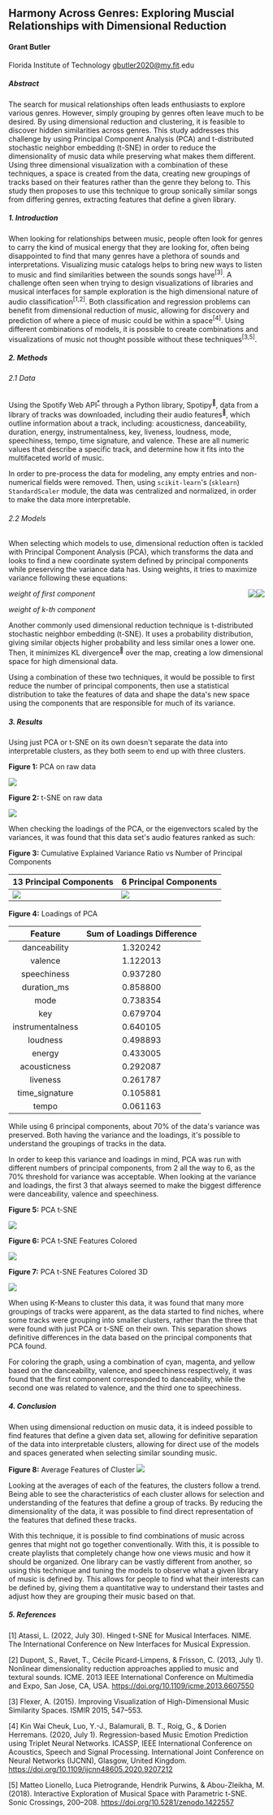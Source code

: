 <div class="center">

## Harmony Across Genres: Exploring Muscial Relationships with Dimensional Reduction
#### Grant Butler
Florida Institute of Technology
gbutler2020@my.fit.<span>edu
</div>

<div class="center">

##### Abstract
</div>

The search for musical relationships often leads enthusiasts to explore various genres. However, simply grouping by genres often leave much to be desired. By using dimensional reduction and clustering, it is feasible to discover hidden similarities across genres. This study addresses this challenge by using Principal Component Analysis (PCA) and t-distributed stochastic neighbor embedding (t-SNE) in order to reduce the dimensionality of music data while preserving what makes them different. Using three dimensional visualization with a combination of these techniques, a space is created from the data, creating new groupings of tracks based on their features rather than the genre they belong to. This study then proposes to use this technique to group sonically similar songs from differing genres, extracting features that define a given library.

<div class="center">

##### 1. Introduction
</div>

When looking for relationships between music, people often look for genres to carry the kind of musical energy that they are looking for, often being disappointed to find that many genres have a plethora of sounds and interpretations. Visualizing music catalogs helps to bring new ways to listen to music and find similarities between the sounds songs have<sup>[3]</sup>. A challenge often seen when trying to design visualizations of libraries and musical interfaces for sample exploration is the high dimensional nature of audio classification<sup>[1,2]</sup>. Both classification and regression problems can benefit from dimensional reduction of music, allowing for discovery and prediction of where a piece of music could be within a space<sup>[4]</sup>. Using different combinations of models, it is possible to create combinations and visualizations of music not thought possible without these techniques<sup>[3,5]</sup>.

<div class="center">

##### 2. Methods
</div>

<div class="center">

###### 2.1 Data
</div>
<div class="paragraph">

Using the Spotify Web API<sup><a href="https://developer.spotify.com/">\*</a></sup> through a Python library, Spotipy<sup><a href="https://spotipy.readthedocs.io/"></a></sup>, data from a library of tracks was downloaded, including their audio features<sup><a href="https://developer.spotify.com/documentation/web-api/reference/get-audio-features"></a></sup>, which outline information about a track, including: acousticness, danceability, duration, energy, instrumentalness, key, liveness, loudness, mode, speechiness, tempo, time signature, and valence. These are all numeric values that describe a specific track, and determine how it fits into the multifaceted world of music. 
</div>
<div class="paragraph">

In order to pre-process the data for modeling, any empty entries and non-numerical fields were removed. Then, using `scikit-learn`'s (`sklearn`) `StandardScaler` module, the data was centralized and normalized, in order to make the data more interpretable.
</div>

<div class="center">

###### 2.2 Models
</div>

<div class="paragraph">

When selecting which models to use, dimensional reduction often is tackled with Principal Component Analysis (PCA), which transforms the data and looks to find a new coordinate system defined by principal components while preserving the variance data has. Using weights, it tries to maximize variance following these equations:
</div>

<div class="centerImage">

<img style="float: right;" src="assets/pca_first_weight.svg">

<em>weight of first component</em>
</span>
</span>
</span>
<img style="float: right;" src="assets/pca_kth_weight.svg">

<em>weight of k-th component</em>
</div>

<div class="paragraph">

Another commonly used dimensional reduction technique is t-distributed stochastic neighbor embedding (t-SNE). It uses a probability distribution, giving similar objects higher probability and less similar ones a lower one. Then, it minimizes KL divergence<sup><a href="https://en.wikipedia.org/wiki/Kullback%E2%80%93Leibler_divergence"></a></sup> over the map, creating a low dimensional space for high dimensional data.

Using a combination of these two techniques, it would be possible to first reduce the number of principal components, then use a statistical distribution to take the features of data and shape the data's new space using the components that are responsible for much of its variance.

</div>

<div class="center">

##### 3. Results
</div>

<div class="paragraph">
 
 Using just PCA or t-SNE on its own doesn't separate the data into interpretable clusters, as they both seem to end up with three clusters.
</div>

**Figure 1:** PCA on raw data

![](assets/pca_3d.png)

<div class="pageBreak"></div>

**Figure 2:** t-SNE on raw data

![](assets/t-sne_3d.png)

<div class="paragraph">

When checking the loadings of the PCA, or the eigenvectors scaled by the variances, it was found that this data set's audio features ranked as such:

</div>


 
**Figure 3:** Cumulative Explained Variance Ratio vs Number of Principal Components

<div style="td {background: rgba(0, 0, 0, 0.4);}">

 | 13 Principal Components             | 6 Principal Components                |
 | ----------------------------------- | ------------------------------------- |
 | ![](assets/cumulative_variance.png) | ![](assets/cumulative_variance_6.png) |

</div>

**Figure 4:** Loadings of PCA
<div class="centerTable">

|     Feature      | Sum of Loadings Difference |
| :--------------: | :------------------------: |
|   danceability   |          1.320242          |
|     valence      |          1.122013          |
|   speechiness    |          0.937280          |
|   duration_ms    |          0.858800          |
|       mode       |          0.738354          |
|       key        |          0.679704          |
| instrumentalness |          0.640105          |
|     loudness     |          0.498893          |
|      energy      |          0.433005          |
|   acousticness   |          0.292087          |
|     liveness     |          0.261787          |
|  time_signature  |          0.105881          |
|      tempo       |          0.061163          |
</div>

<div class="paragraph">

While using 6 principal components, about 70% of the data's variance was preserved. Both having the variance and the loadings, it's possible to understand the groupings of tracks in the data. 

In order to keep this variance and loadings in mind, PCA was run with different numbers of principal components, from 2 all the way to 6, as the 70% threshold for variance was acceptable. When looking at the variance and loadings, the first 3 that always seemed to make the biggest difference were danceability, valence and speechiness.
</div>

<div class="pageBreak"></div>

**Figure 5:** PCA t-SNE

![](assets/pca_tsne_3d.png)
<div class="pageBreak"></div>

**Figure 6:** PCA t-SNE Features Colored

![](assets/pca_tsne_features.png)
<div class="pageBreak"></div>

**Figure 7:** PCA t-SNE Features Colored 3D

![](assets/pca_tsne_features_3d.png)

<div class="paragraph">

When using K-Means to cluster this data, it was found that many more groupings of tracks were apparent, as the data started to find niches, where some tracks were grouping into smaller clusters, rather than the three that were found with just PCA or t-SNE on their own. This separation shows definitive differences in the data based on the principal components that PCA found.

For coloring the graph, using a combination of cyan, magenta, and yellow based on the danceability, valence, and speechiness respectively, it was found that the first component corresponded to danceability, while the second one was related to valence, and the third one to speechiness.
</div>

<div class="center">

##### 4. Conclusion
</div>

<div class="paragraph">

When using dimensional reduction on music data, it is indeed possible to find features that define a given data set, allowing for definitive separation of the data into interpretable clusters, allowing for direct use of the models and spaces generated when selecting similar sounding music.
</div>

**Figure 8:** Average Features of Cluster
![](assets/avg_features_3d.png)

<div class="paragraph">

Looking at the averages of each of the features, the clusters follow a trend. Being able to see the characteristics of each cluster allows for selection and understanding of the features that define a group of tracks. By reducing the dimensionality of the data, it was possible to find direct representation of the features that defined these tracks.

With this technique, it is possible to find combinations of music across genres that might not go together conventionally. With this, it is possible to create playlists that completely change how one views music and how it should be organized. One library can be vastly different from another, so using this technique and tuning the models to observe what a given library of music is defined by. This allows for people to find what their interests can be defined by, giving them a quantitative way to understand their tastes and adjust how they are grouping their music based on that.
</div>

<div class="pageBreak"></div>
<div class="center">

##### 5. References
</div>

<div class="references">

[1] Atassi, L. (2022, July 30). Hinged t-SNE for Musical Interfaces. NIME. The International Conference on New Interfaces for Musical Expression.

[2] Dupont, S., Ravet, T., Cécile Picard-Limpens, & Frisson, C. (2013, July 1). Nonlinear dimensionality reduction approaches applied to music and textural sounds. ICME. 2013 IEEE International Conference on Multimedia and Expo, San Jose, CA, USA. https://doi.org/10.1109/icme.2013.6607550

[3] Flexer, A. (2015). Improving Visualization of High-Dimensional Music Similarity Spaces. ISMIR 2015, 547–553.

[4] Kin Wai Cheuk, Luo, Y.-J., Balamurali, B. T., Roig, G., & Dorien Herremans. (2020, July 1). Regression-based Music Emotion Prediction using Triplet Neural Networks. ICASSP, IEEE International Conference on Acoustics, Speech and Signal Processing. International Joint Conference on Neural Networks (IJCNN), Glasgow, United Kingdom. https://doi.org/10.1109/ijcnn48605.2020.9207212

[5] Matteo Lionello, Luca Pietrogrande, Hendrik Purwins, & Abou-Zleikha, M. (2018). Interactive Exploration of Musical Space with Parametric t-SNE. Sonic Crossings, 200–208. https://doi.org/10.5281/zenodo.1422557
</div>